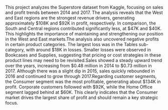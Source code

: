 This project analyzes the Superstore dataset from Kaggle, focusing on sales and profit trends between 2014 and 2017. The analysis reveals that the West and East regions are the strongest revenue drivers, generating approximately $108K and $92K in profit, respectively. In comparison, the South and Central regions contributed significantly less, at $47K and $40K. This highlights the importance of maintaining and strengthening our position in the West and East markets.The analysis also uncovered negative profits in certain product categories. The largest loss was in the Tables sub-category, with around $18K in losses. Smaller losses were observed in Bookcases and Supplies, suggesting that pricing or cost strategies in these product lines may need to be revisited.Sales showed a steady upward trend over the years, increasing from $0.48 million in 2014 to $0.73 million in 2017. Although there was a slight dip in 2015, sales quickly rebounded in 2016 and continued to grow through 2017.Regarding customer segments, the Consumer segment was the most profitable, generating about $134K in profit. Corporate customers followed with $92K, while the Home Office segment lagged behind at $60K. This clearly indicates that the Consumer market drives the largest share of profit and should remain a key strategic focus.
